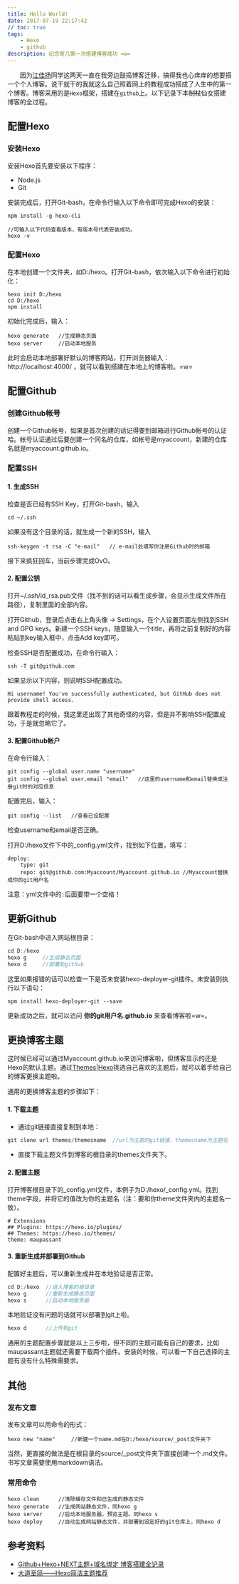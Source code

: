 ```yaml
---
title: Hello World!
date: 2017-07-19 22:17:42
// toc: true
tags: 
    - Hexo
    - github
description: 纪念寄几第一次搭建博客成功 =w=
---
```


　　因为[江佳扬](http://jalan.space)同学这两天一直在我旁边鼓捣博客迁移，搞得我也心痒痒的想要搭一个个人博客。说干就干的我就这么自己照着网上的教程成功搭成了人生中的第一个博客。博客采用的是`Hexo`框架，搭建在`github`上。以下记录下本~~制杖~~仙女搭建博客的全过程。


##  配置Hexo

### 安装Hexo

安装Hexo首先要安装以下程序：

- Node.js
- Git

安装完成后，打开Git-bash，在命令行输入以下命令即可完成Hexo的安装：
```
npm install -g hexo-cli

//可输入以下代码查看版本，有版本号代表安装成功。
hexo -v
```

### 配置Hexo

在本地创建一个文件夹，如D:/hexo。打开Git-bash，依次输入以下命令进行初始化：
```
hexo init D:/hexo
cd D:/hexo
npm install
```
初始化完成后，输入：
```
hexo generate   //生成静态页面
hexo server     //启动本地服务
```
此时会启动本地部署好默认的博客网站，打开浏览器输入：http://localhost:4000/ ，就可以看到搭建在本地上的博客啦。=w=

## 配置Github

### 创建Github帐号

创建一个Github帐号，如果是首次创建的话记得要到邮箱进行Github帐号的认证哈。帐号认证通过后要创建一个同名的仓库，如帐号是myaccount，新建的仓库名就是myaccount.github.io。

### 配置SSH

#### 1. 生成SSH

检查是否已经有SSH Key，打开Git-bash，输入
```
cd ~/.ssh
```
如果没有这个目录的话，就生成一个新的SSH，输入
```
ssh-keygen -t rsa -C "e-mail"   // e-mail处填写你注册Github时的邮箱
```
接下来疯狂回车，当前步骤完成OvO。

#### 2. 配置公钥

打开~/.ssh/id_rsa.pub文件（找不到的话可以看生成步骤，会显示生成文件所在路径），复制里面的全部内容。

打开Github，登录后点击右上角头像 -> Settings，在个人设置页面左侧找到SSH and GPG keys。新建一个SSH keys，随意输入一个title，再将之前复制好的内容粘贴到key输入框中，点击Add key即可。

检查SSH是否配置成功，在命令行输入：
```
ssh -T git@github.com
```
如果显示以下内容，则说明SSH配置成功。
```
Hi username! You've successfully authenticated, but GitHub does not
provide shell access.
```
跟着教程走的时候，我这里还出现了其他奇怪的内容，但是并不影响SSH配置成功，于是就忽略它了。
#### 3. 配置Github帐户

在命令行输入：
```
git config --global user.name "username"
git config --global user.email "email"   //这里的username和email替换成注册git时的对应信息
```

配置完后，输入：
```
git config --list   //查看已设配置
```
检查username和email是否正确。

打开D:/hexo文件下中的_config.yml文件，找到如下位置，填写：
```
deploy: 
    type: git
    repo: git@github.com:Myaccount/Myaccount.github.io //Myaccount替换成你的git用户名
```

注意：yml文件中的`:`后面要带一个空格！

## 更新Github

在Git-bash中进入网站根目录：
```java
cd D:/hexo
hexo g     //生成静态页面
hexo d     //部署到github
```

这里如果报错的话可以检查一下是否未安装hexo-deployer-git插件。未安装则执行以下语句：
```
npm install hexo-deployer-git --save
```

更新成功之后，就可以访问 **你的git用户名.github.io** 来查看博客啦=w=。

## 更换博客主题

这时候已经可以通过Myaccount.github.io来访问博客啦，但博客显示的还是Hexo的默认主题。通过[Themes|Hexo](https://hexo.io/themes/)挑选自己喜欢的主题后，就可以着手给自己的博客更换主题啦。

通用的更换博客主题的步骤如下：

#### 1. 下载主题

- 通过git链接直接复制到本地：
```java
git clone url themes/themesname  //url为主题的git链接，themesname为主题名
```
- 直接下载主题文件到博客的根目录的themes文件夹下。

#### 2. 配置主题

打开博客根目录下的_config.yml文件，本例子为D:/hexo/_config.yml。找到theme字段，并将它的值改为你的主题名（注：要和你theme文件夹内的主题名一致）。
```
# Extensions
## Plugins: https://hexo.io/plugins/
## Themes: https://hexo.io/themes/
theme: maupassant
```

#### 3. 重新生成并部署到Github

配置好主题后，可以重新生成并在本地验证是否正常。
```java
cd D:/hexo  //进入博客的根目录
hexo g      //重新生成静态页面
hexo s      //启动本地服务器
```
本地验证没有问题的话就可以部署到git上啦。
```java
hexo d      //上传到git
```

通用的主题配置步骤就是以上三步啦，但不同的主题可能有自己的要求，比如maupassant主题就还需要下载两个插件。安装的时候，可以看一下自己选择的主题有没有什么特殊~~需~~要求。

## 其他

### 发布文章

发布文章可以用命令的形式：
```
hexo new "name"     //新建一个name.md在D:/hexo/source/_post文件夹下
```

当然，更直接的做法是在根目录的source/_post文件夹下直接创建一个.md文件。书写文章需要使用markdown语法。

### 常用命令


```
hexo clean      //清除缓存文件和已生成的静态文件
hexo generate   //生成网站静态文件，同hexo g
hexo server     //启动本地服务器，预览主题。同hexo s
hexo deploy     //自动生成网站静态文件，并部署到设定好的git仓库上，同hexo d
```

## 参考资料

- [Github+Hexo+NEXT主题+域名绑定 博客搭建全记录](http://barrysite.me/2017/05/07/Github%E5%8D%9A%E5%AE%A2%E6%90%AD%E5%BB%BA/)
- [大道至简——Hexo简洁主题推荐](https://www.haomwei.com/technology/maupassant-hexo.html)